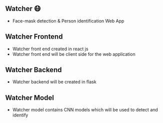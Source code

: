 ## Watcher 😷

- Face-mask detection &amp; Person identification Web App

## Watcher Frontend

- Watcher front end created in react js
- Watcher front end will be client side for the web application

## Watcher Backend

- Watcher backend will be created in flask

## Watcher Model

- Watcher model contains CNN models which will be used to detect and identify
